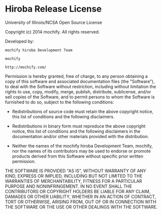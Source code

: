 Hiroba Release License
===============================
 
University of Illinois/NCSA Open Source License
 
Copyright (c) 2014 mochify. All rights
reserved.
 
Developed by:
 
    mochify hiroba Development Team
 
    mochify
 
    http://mochify.com/
 
Permission is hereby granted, free of charge, to any person obtaining a copy of
this software and associated documentation files (the "Software"), to deal with
the Software without restriction, including without limitation the rights to
use, copy, modify, merge, publish, distribute, sublicense, and/or sell copies of
the Software, and to permit persons to whom the Software is furnished to do so,
subject to the following conditions:
 
  * Redistributions of source code must retain the above copyright notice, this
  list of conditions and the following disclaimers.
 
  * Redistributions in binary form must reproduce the above copyright notice,
  this list of conditions and the following disclaimers in the documentation
  and/or other materials provided with the distribution.
 
  * Neither the names of the mochify hiroba Development Team, mochify, nor the
  names of its contributors may be used to endorse or promote products derived
  from this Software without specific prior written permission.
 
THE SOFTWARE IS PROVIDED "AS IS", WITHOUT WARRANTY OF ANY KIND, EXPRESS OR
IMPLIED, INCLUDING BUT NOT LIMITED TO THE WARRANTIES OF MERCHANTABILITY, FITNESS
FOR A PARTICULAR PURPOSE AND NONINFRINGEMENT.  IN NO EVENT SHALL THE
CONTRIBUTORS OR COPYRIGHT HOLDERS BE LIABLE FOR ANY CLAIM, DAMAGES OR OTHER
LIABILITY, WHETHER IN AN ACTION OF CONTRACT, TORT OR OTHERWISE, ARISING FROM,
OUT OF OR IN CONNECTION WITH THE SOFTWARE OR THE USE OR OTHER DEALINGS WITH THE
SOFTWARE.
